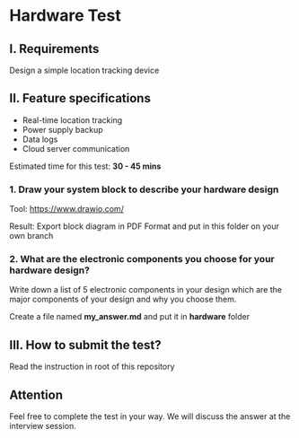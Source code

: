 # Hardware Test

## I. Requirements
Design a simple location tracking device

## II. Feature specifications
 - Real-time location tracking
 - Power supply backup
 - Data logs
 - Cloud server communication

Estimated time for this test: **30 - 45 mins**

### 1. Draw your system block to describe your hardware design
Tool: https://www.drawio.com/

Result: Export block diagram in PDF Format and put in this folder on your own branch

### 2. What are the electronic components you choose for your hardware design?
Write down a list of 5 electronic components in your design which are the major components of your design and why you choose them.

Create a file named **my_answer.md** and put it in **hardware** folder

## III. How to submit the test?
Read the instruction in root of this repository

## Attention
 Feel free to complete the test in your way. We will discuss the answer at the interview session.